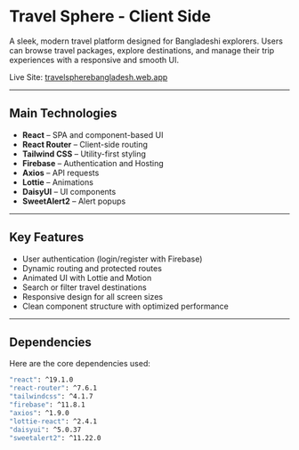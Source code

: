 # Travel Sphere - Client Side

A sleek, modern travel platform designed for Bangladeshi explorers. Users can browse travel packages, explore destinations, and manage their trip experiences with a responsive and smooth UI.

Live Site: [travelspherebangladesh.web.app](https://travelspherebangladesh.web.app/)

---

## Main Technologies

- **React** – SPA and component-based UI
- **React Router** – Client-side routing
- **Tailwind CSS** – Utility-first styling
- **Firebase** – Authentication and Hosting
- **Axios** – API requests
- **Lottie** – Animations
- **DaisyUI** – UI components
- **SweetAlert2** – Alert popups

---

## Key Features

- User authentication (login/register with Firebase)
- Dynamic routing and protected routes
- Animated UI with Lottie and Motion
- Search or filter travel destinations
- Responsive design for all screen sizes
- Clean component structure with optimized performance

---

## Dependencies

Here are the core dependencies used:

```bash
"react": ^19.1.0
"react-router": ^7.6.1
"tailwindcss": ^4.1.7
"firebase": ^11.8.1
"axios": ^1.9.0
"lottie-react": ^2.4.1
"daisyui": ^5.0.37
"sweetalert2": ^11.22.0
